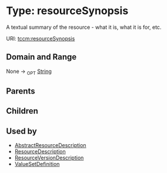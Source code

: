 
# Type: resourceSynopsis


A textual summary of the resource - what it is, what it is for, etc.

URI: [tccm:resourceSynopsis](https://hotecosystem.org/tccm/resourceSynopsis)


## Domain and Range

None ->  <sub>OPT</sub> [String](types/String.md)

## Parents


## Children


## Used by

 * [AbstractResourceDescription](AbstractResourceDescription.md)
 * [ResourceDescription](ResourceDescription.md)
 * [ResourceVersionDescription](ResourceVersionDescription.md)
 * [ValueSetDefinition](ValueSetDefinition.md)
